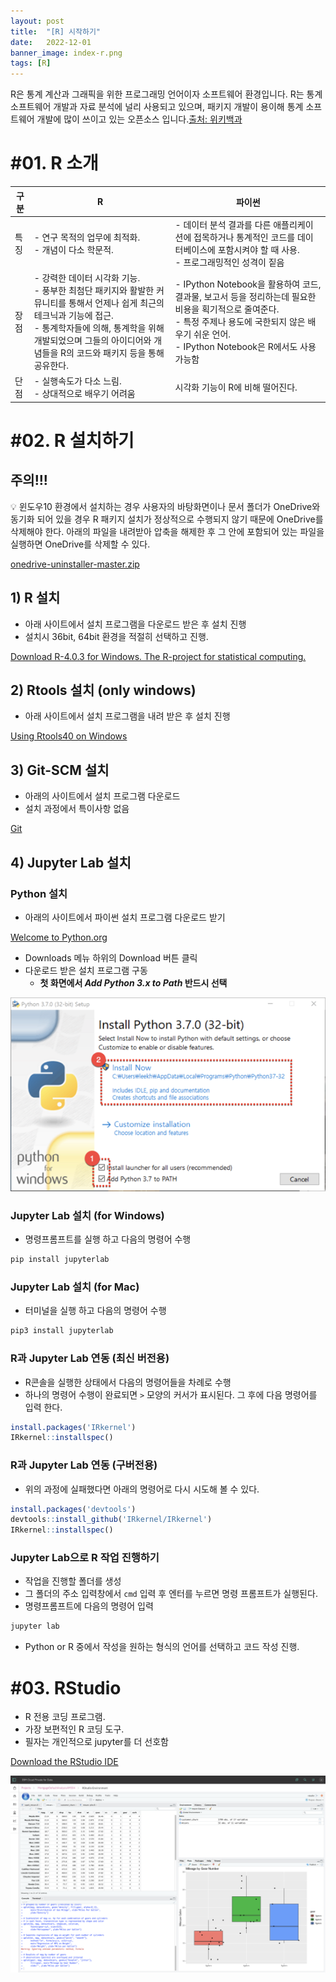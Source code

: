 ```yaml
---
layout: post
title:  "[R] 시작하기"
date:   2022-12-01
banner_image: index-r.png
tags: [R]
---
```


R은 통계 계산과 그래픽을 위한 프로그래밍 언어이자 소프트웨어 환경입니다. R는 통계 소프트웨어 개발과 자료 분석에 널리 사용되고 있으며, 패키지 개발이 용이해 통계 소프트웨어 개발에 많이 쓰이고 있는 오픈소스 입니다.[출처: 위키백과](https://ko.wikipedia.org/wiki/R_(%ED%94%84%EB%A1%9C%EA%B7%B8%EB%9E%98%EB%B0%8D_%EC%96%B8%EC%96%B4))

<!--more-->

# #01. R 소개

| 구분 | R | 파이썬 |
| --- | --- | --- |
| 특징 | - 연구 목적의 업무에 최적화.<br/>- 개념이 다소 학문적. | - 데이터 분석 결과를 다른 애플리케이션에 접목하거나 통계적인 코드를 데이터베이스에 포함시켜야 할 때 사용.<br/>- 프로그래밍적인 성격이 짙음 |
| 장점 | - 강력한 데이터 시각화 기능.<br/>- 풍부한 최첨단 패키지와 활발한 커뮤니티를 통해서 언제나 쉽게 최근의 테크닉과 기능에 접근.<br/>- 통계학자들에 의해, 통계학을 위해 개발되었으며 그들의 아이디어와 개념들을 R의 코드와 패키지 등을 통해 공유한다. | - IPython Notebook을 활용하여 코드, 결과물, 보고서 등을 정리하는데 필요한 비용을 획기적으로 줄여준다.<br/>- 특정 주제나 용도에 국한되지 않은 배우기 쉬운 언어.<br/>- IPython Notebook은 R에서도 사용 가능함 |
| 단점 | - 실행속도가 다소 느림.<br/>- 상대적으로 배우기 어려움 | 시각화 기능이 R에 비해 떨어진다. |

# #02. R 설치하기

## 주의!!!

<aside>
💡 윈도우10 환경에서 설치하는 경우 사용자의 바탕화면이나 문서 폴더가 OneDrive와 동기화 되어 있을 경우 R 패키지 설치가 정상적으로 수행되지 않기 때문에  OneDrive를 삭제해야 한다.
아래의 파일을 내려받아 압축을 해제한 후 그 안에 포함되어 있는 파일을 실행하면 OneDrive를 삭제할 수 있다.
</aside>

[onedrive-uninstaller-master.zip](/files/onedrive-uninstaller-master.zip)

## 1) R 설치

- 아래 사이트에서 설치 프로그램을 다운로드 받은 후 설치 진행
- 설치시 36bit, 64bit 환경을 적절히 선택하고 진행.

[Download R-4.0.3 for Windows. The R-project for statistical computing.](https://cran.r-project.org/bin/windows/base/)

## 2) Rtools 설치 (only windows)

- 아래 사이트에서 설치 프로그램을 내려 받은 후 설치 진행

[Using Rtools40 on Windows](https://cran.r-project.org/bin/windows/Rtools/)

## 3) Git-SCM 설치

- 아래의 사이트에서 설치 프로그램 다운로드
- 설치 과정에서 특이사항 없음

[Git](https://git-scm.com/)

## 4) Jupyter Lab 설치

### Python 설치

- 아래의 사이트에서 파이썬 설치 프로그램 다운로드 받기

[Welcome to Python.org](https://www.python.org/)

- Downloads 메뉴 하위의 Download 버튼 클릭
- 다운로드 받은 설치 프로그램 구동
    - **첫 화면에서 *Add Python 3.x to Path* 반드시 선택**

![python](/images/posts/2022/1201/python.png)

### Jupyter Lab 설치 (for Windows)

- 명령프롬프트를 실행 하고 다음의 명령어 수행

```bash
pip install jupyterlab
```

### Jupyter Lab 설치 (for Mac)

- 터미널을 실행 하고 다음의 명령어 수행

```bash
pip3 install jupyterlab
```

### R과 Jupyter Lab 연동 (최신 버전용)

- R콘솔을 실행한 상태에서 다음의 명령어들을 차례로 수행
- 하나의 명령어 수행이 완료되면 `>` 모양의 커서가 표시된다. 그 후에 다음 명령어를 입력 한다.

```r
install.packages('IRkernel')
IRkernel::installspec()
```

### R과 Jupyter Lab 연동 (구버전용)

- 위의 과정에 실패했다면 아래의 명령어로 다시 시도해 볼 수 있다.

```r
install.packages('devtools')
devtools::install_github('IRkernel/IRkernel')
IRkernel::installspec()
```

### Jupyter Lab으로 R 작업 진행하기

- 작업을 진행할 폴더를 생성
- 그 폴더의 주소 입력창에서 `cmd` 입력 후 엔터를 누르면 명령 프롬프트가 실행된다.
- 명령프롬프트에 다음의 명령어 입력

```bash
jupyter lab
```

- Python or R 중에서 작성을 원하는 형식의 언어를 선택하고 코드 작성 진행.

# #03.  RStudio

- R 전용 코딩 프로그램.
- 가장 보편적인 R 코딩 도구.
- 필자는 개인적으로 jupyter를 더 선호함

[Download the RStudio IDE](https://rstudio.com/products/rstudio/download/#download)

![rstudio](/images/posts/2022/1201/rstudio.png)